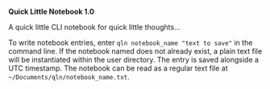 **Quick Little Notebook 1.0**

A quick little CLI notebook for quick little thoughts...

To write notebook entries, enter `qln notebook_name "text to save"` in the command line. If the notebook named does not already exist, a plain text file will be instantiated within the user directory. The entry is saved alongside a UTC timestamp. The notebook can be read as a regular text file at `~/Documents/qln/notebook_name.txt`.
